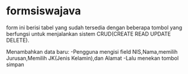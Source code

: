 # formsiswajava
form ini berisi tabel yang sudah tersedia dengan beberapa tombol yang
berfungsi untuk menjalankan sistem CRUD(CREATE READ UPDATE DELETE).

Menambahkan data baru:
-Pengguna mengisi field NIS,Nama,memilih Jurusan,Memilih JK(Jenis Kelamin),dan Alamat
-Lalu menekan tombol simpan

